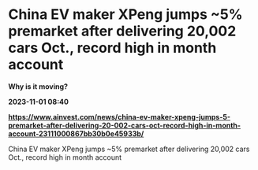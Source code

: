 # China EV maker XPeng jumps ~5% premarket after delivering 20,002 cars Oct., record high in month account
**Why is it moving?**

**2023-11-01 08:40**

**https://www.ainvest.com/news/china-ev-maker-xpeng-jumps-5-premarket-after-delivering-20-002-cars-oct-record-high-in-month-account-23111000867bb30b0e45933b/**

China EV maker XPeng jumps ~5% premarket after delivering 20,002 cars Oct., record high in month account